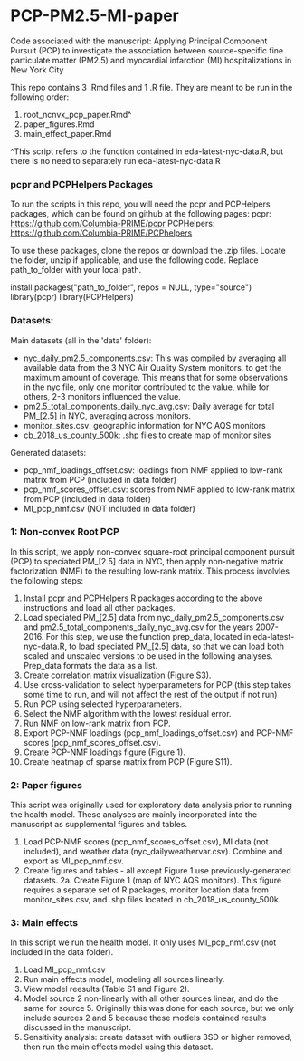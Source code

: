 # PCP-PM2.5-MI-paper
Code associated with the manuscript: Applying Principal Component Pursuit (PCP) to investigate the association between source-specific fine particulate matter (PM2.5) and myocardial infarction (MI) hospitalizations in New York City 

This repo contains 3 .Rmd files and 1 .R file. They are meant to be run in the following order:

1. root_ncnvx_pcp_paper.Rmd^
2. paper_figures.Rmd
3. main_effect_paper.Rmd

^This script refers to the function contained in eda-latest-nyc-data.R, but there is no need to separately run eda-latest-nyc-data.R

### pcpr and PCPHelpers Packages
To run the scripts in this repo, you will need the pcpr and PCPHelpers packages, which can be found on github at the following pages:
pcpr: https://github.com/Columbia-PRIME/pcpr
PCPHelpers: https://github.com/Columbia-PRIME/PCPhelpers

To use these packages, clone the repos or download the .zip files. Locate the folder, unzip if applicable, and use the following code. Replace path_to_folder with your local path.

install.packages("path_to_folder", repos = NULL, type="source")
library(pcpr)
library(PCPHelpers)

### Datasets:
Main datasets (all in the 'data' folder):
* nyc_daily_pm2.5_components.csv: This was compiled by averaging all available data from the 3 NYC Air Quality System monitors, to get the maximum amount of coverage. This means that for some observations in the nyc file, only one monitor contributed to the value, while for others, 2-3 monitors influenced the value. 
* pm2.5_total_components_daily_nyc_avg.csv: Daily average for total PM_[2.5] in NYC, averaging across monitors.
* monitor_sites.csv: geographic information for NYC AQS monitors
* cb_2018_us_county_500k: .shp files to create map of monitor sites

Generated datasets:

* pcp_nmf_loadings_offset.csv: loadings from NMF applied to low-rank matrix from PCP (included in data folder)
* pcp_nmf_scores_offset.csv: scores from NMF applied to low-rank matrix from PCP (included in data folder)
* MI_pcp_nmf.csv (NOT included in data folder)

### 1: Non-convex Root PCP
In this script, we apply non-convex square-root principal component pursuit (PCP) to speciated PM_[2.5] data in NYC, then apply non-negative matrix factorization (NMF) to the resulting low-rank matrix. This process involvles the following steps:

1. Install pcpr and PCPHelpers R packages according to the above instructions and load all other packages.
2. Load speciated PM_[2.5] data from nyc_daily_pm2.5_components.csv and pm2.5_total_components_daily_nyc_avg.csv for the years 2007-2016. For this step, we use the function prep_data, located in eda-latest-nyc-data.R, to load speciated PM_[2.5] data, so that we can load both scaled and unscaled versions to be used in the following analyses. Prep_data formats the data as a list.
3. Create correlation matrix visualization (Figure S3).
4. Use cross-validation to select hyperparameters for PCP (this step takes some time to run, and will not affect the rest of the output if not run)
5. Run PCP using selected hyperparameters.
6. Select the NMF algorithm with the lowest residual error.
7. Run NMF on low-rank matrix from PCP.
8. Export PCP-NMF loadings (pcp_nmf_loadings_offset.csv) and PCP-NMF scores (pcp_nmf_scores_offset.csv).
9. Create PCP-NMF loadings figure (Figure 1).
10. Create heatmap of sparse matrix from PCP (Figure S11).

### 2: Paper figures
This script was originally used for exploratory data analysis prior to running the health model. These analyses are mainly incorporated into the manuscript as supplemental figures and tables.

1. Load PCP-NMF scores (pcp_nmf_scores_offset.csv), MI data (not included), and weather data (nyc_dailyweathervar.csv). Combine and export as MI_pcp_nmf.csv.
2. Create figures and tables - all except Figure 1 use previously-generated datasets.
2a. Create Figure 1 (map of NYC AQS monitors). This figure requires a separate set of R packages, monitor location data from monitor_sites.csv, and .shp files located in cb_2018_us_county_500k.

### 3: Main effects
In this script we run the health model. It only uses MI_pcp_nmf.csv (not included in the data folder).

1. Load MI_pcp_nmf.csv
2. Run main effects model, modeling all sources linearly.
3. View model reesults (Table S1 and Figure 2).
4. Model source 2 non-linearly with all other sources linear, and do the same for source 5. Originally this was done for each source, but we only include sources 2 and 5 because these models contained results discussed in the manuscript.
5. Sensitivity analysis: create dataset with outliers 3SD or higher removed, then run the main effects model using this dataset.
